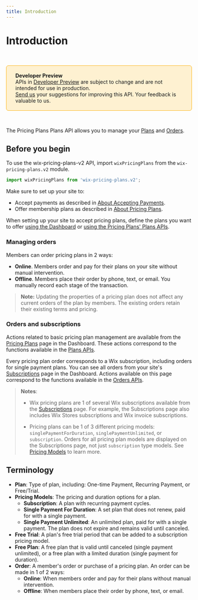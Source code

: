 ```yaml
---
title: Introduction
---
```


# Introduction
&nbsp;

<div style="background-color: #FEF1D1; padding: 18px 24px; border-radius: 6px; border: 1px solid #FDB10C; box-sizing: border-box; display: inline-block">
    <b>Developer Preview</b>
    <br/>
    <span>APIs in <a href="https://www.wix.com/velo/reference/api-overview/developer-preview">Developer Preview</a> are subject to change and are not intended for use in production.<br/><a href="mailto:velo-preview-feedback@wix.com">Send us</a> your suggestions for improving this API. Your feedback is valuable to us.</span>
</div>  

&nbsp;


The Pricing Plans Plans API allows you to manage your [Plans](wix-pricing-plans-v2/plans) and [Orders](wix-pricing-plans-v2/orders). 


## Before you begin

To use the wix-pricing-plans-v2 API, import `wixPricingPlans` from the `wix-pricing-plans.v2` module. 

```javascript
import wixPricingPlans from 'wix-pricing-plans.v2';
```


Make sure to set up your site to:

+ Accept payments as described in [About Accepting Payments](https://support.wix.com/en/article/about-accepting-payments).         
+ Offer membership plans as described in [About Pricing Plans](https://support.wix.com/en/article/about-pricing-plans). 
 
When setting up your site to accept pricing plans, define the plans you want to offer [using the Dashboard](https://support.wix.com/en/article/creating-a-plan-in-pricing-plans) or [using the Pricing Plans' Plans APIs](wix-pricing-plans-v2/plans).
         

### Managing orders
         
Members can order pricing plans in 2 ways:
+ **Online**. Members order and pay for their plans on your site without manual intervention. 
+ **Offline**. Members place their order by phone, text, or email. You manually record each stage of the transaction.
         
> **Note:**
> Updating the properties of a pricing plan does not affect any current orders of the plan by members. The existing orders retain their existing terms and pricing.
         
### Orders and subscriptions
          
Actions related to basic pricing plan management are available from the [Pricing Plans](https://www.wix.com/my-account/site-selector/?buttonText=Select%20Site&title=Select%20a%20Site&autoSelectOnSingleSite=true&actionUrl=https:%2F%2Fwww.wix.com%2Fdashboard%2F%7B%7BmetaSiteId%7D%7D%2Fmembership%3FreferralInfo%3Dvelo-docs) page in the Dashboard. These actions correspond to the functions available in the [Plans APIs](wix-pricing-plans-v2/plans/introduction).
         

Every pricing plan order corresponds to a Wix subscription, including orders for single payment plans. You can see all orders from your site's [Subscriptions](https://www.wix.com/my-account/site-selector/?buttonText=Select%20Site&title=Select%20a%20Site&autoSelectOnSingleSite=true&actionUrl=https:%2F%2Fwww.wix.com%2Fdashboard%2F%7B%7BmetaSiteId%7D%7D%2Fsubscriptions%3FreferralInfo%3Dvelo-docs) page in the Dashboard. Actions available on this page correspond to the functions available in the [Orders APIs](wix-pricing-plans-v2/orders/introduction). 


> **Notes**: 
>
> + Wix pricing plans are 1 of several Wix subscriptions available from the [Subscriptions](https://www.wix.com/my-account/site-selector/?buttonText=Select%20Site&title=Select%20a%20Site&autoSelectOnSingleSite=true&actionUrl=https:%2F%2Fwww.wix.com%2Fdashboard%2F%7B%7BmetaSiteId%7D%7D%2Fsubscriptions%3FreferralInfo%3Dvelo-docs) page. For example, the Subscriptions page also includes Wix Stores subscriptions and Wix invoice subscriptions.
>
> + Pricing plans can be 1 of 3 different pricing models: `singlePaymentForDuration`, `singlePaymentUnlimited`, or `subscription`. Orders for all pricing plan models are displayed on the Subscriptions page, not just `subscription` type models. See [Pricing Models](wix-pricing-plans-v2/introduction#pricing-models) to learn more.  


## Terminology
- **Plan**: Type of plan, including: One-time Payment, Recurring Payment, or Free/Trial.
- **Pricing Models**: The pricing and duration options for a plan.
    - **Subscription**: A plan with recurring payment cycles.
    - **Single Payment For Duration**: A set plan that does not renew, paid for with a single payment.
    - **Single Payment Unlimited**: An unlimited plan, paid for with a single payment. The plan does not expire and remains valid until canceled.
- **Free Trial**: A plan's free trial period that can be added to a subscription pricing model.
- **Free Plan**: A free plan that is valid until canceled (single payment unlimited), or a free plan with a limited duration (single payment for duration).
- **Order**: A member's order or purchase of a pricing plan. An order can be made in 1 of 2 ways:
    - **Online**: When members order and pay for their plans without manual intervention.
    - **Offline**: When members place their order by phone, text, or email.

